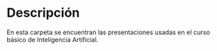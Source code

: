# Descripción 
En esta carpeta se encuentran las presentaciones usadas en el curso básico de Inteligencia Artificial.
